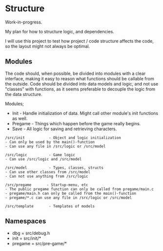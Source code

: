 # Structure

Work-in-progress.

My plan for how to structure logic, and dependencies.

I will use this project to test how project / code structure affects the code,
so the layout might not always be optimal.

## Modules

The code should, when possible, be divided into modules with a clear interface,
making it easy to reason what functions should be callable from the outside.
Code should be divided into data models and logic, and not use "classes" with
functions, as it seems preferable to decouple the logic from the data structure.

Modules;
* Init - Handle initialization of data. Might call other module's init functions
  as well.
* Pregame - Things which happen before the game really begins.
* Save - All logic for saving and retrieving characters.

```
/src/init           - Object and logic initialization
- Can only be used by the main()-function
- Can use any file in /src/logic or /src/model

/src/logic          - Game logic
- Can use /src/logic and /src/model

/src/model          - Types, classes, structs
- Can use other classes from /src/model
- Can not use anything from /src/logic

/src/pregame       - Startup-menu, etc
- The public pregame function can only be called from pregame/main.c
- pregame/main.h can only be called from the main()-function
- pregame/*.c can use any file in /src/logic or /src/model

/src/template       - Templates of models
```

## Namespaces

* dbg = src/debug.h
* init = src/init/\*
* pregame = src/pre-game/\*
